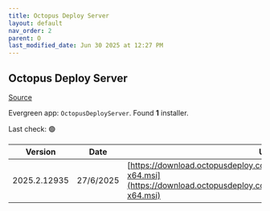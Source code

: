 ```yaml
---
title: Octopus Deploy Server
layout: default
nav_order: 2
parent: O
last_modified_date: Jun 30 2025 at 12:27 PM
---
```


## Octopus Deploy Server

[Source](https://octopus.com/)

Evergreen app: `OctopusDeployServer`. Found **1** installer.

Last check: 🟢

| Version      | Date      | URI                                                                                                                                                |
| ------------ | --------- | -------------------------------------------------------------------------------------------------------------------------------------------------- |
| 2025.2.12935 | 27/6/2025 | [https://download.octopusdeploy.com/octopus/Octopus.2025.2.12935-x64.msi](https://download.octopusdeploy.com/octopus/Octopus.2025.2.12935-x64.msi) |
